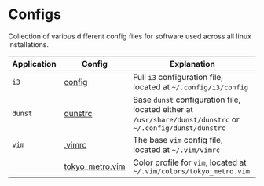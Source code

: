 # Configs

Collection of various different config files for software used across all linux installations.

| Application | Config | Explanation |
| --- | --- | --- |
| `i3` | [config](./config) | Full `i3` configuration file, located at `~/.config/i3/config` |
| `dunst` | [dunstrc](./dunstrc) | Base `dunst` configuration file, located either at `/usr/share/dunst/dunstrc` or `~/.config/dunst/dunstrc` |
| `vim` | [.vimrc](./.vimrc) | The base `vim` config file, located at `~/.vim/vimrc` |
|       | [tokyo_metro.vim](./tokyo_metro.vim) | Color profile for `vim`, located at `~/.vim/colors/tokyo_metro.vim` |
